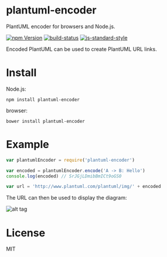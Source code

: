 # plantuml-encoder
PlantUML encoder for browsers and Node.js.

[![npm Version](https://img.shields.io/npm/v/plantuml-encoder.svg)](https://www.npmjs.com/package/plantuml-encoder) [![build-status](https://travis-ci.org/markushedvall/plantuml-encoder.svg?branch=master)](https://travis-ci.org/markushedvall/plantuml-encoder) [![js-standard-style](https://img.shields.io/badge/code%20style-standard-brightgreen.svg?style=flat)](https://github.com/feross/standard)

Encoded PlantUML can be used to create PlantUML URL links.

# Install

Node.js:

```
npm install plantuml-encoder
```

browser:

```
bower install plantuml-encoder
```

# Example

```javascript
var plantumlEncoder = require('plantuml-encoder')

var encoded = plantumlEncoder.encode('A -> B: Hello')
console.log(encoded) // SrJGjLDmibBmICt9oGS0

var url = 'http://www.plantuml.com/plantuml/img/' + encoded
```

The URL can then be used to display the diagram:

![alt tag](http://www.plantuml.com/plantuml/img/SrJGjLDmibBmICt9oGS0)

# License
MIT
